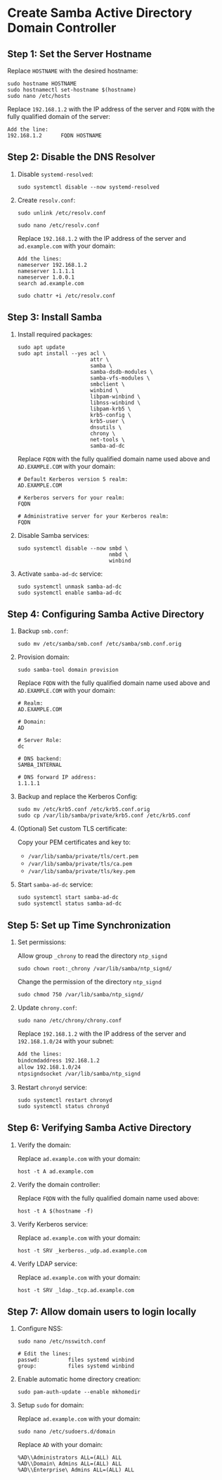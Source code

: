 # Create Samba Active Directory Domain Controller

## Step 1: Set the Server Hostname

Replace `HOSTNAME` with the desired hostname:

```shell
sudo hostname HOSTNAME
sudo hostnamectl set-hostname $(hostname)
sudo nano /etc/hosts
```

Replace `192.168.1.2` with the IP address of the server and `FQDN` with the fully
qualified domain of the server:

```text
Add the line:
192.168.1.2      FQDN HOSTNAME
```

## Step 2: Disable the DNS Resolver

1. Disable `systemd-resolved`:

   ```shell
   sudo systemctl disable --now systemd-resolved
   ```

1. Create `resolv.conf`:

   ```shell
   sudo unlink /etc/resolv.conf
   ```

   ```shell
   sudo nano /etc/resolv.conf
   ```

   Replace `192.168.1.2` with the IP address of the server and `ad.example.com`
   with your domain:

   ```text
   Add the lines:
   nameserver 192.168.1.2
   nameserver 1.1.1.1
   nameserver 1.0.0.1
   search ad.example.com
   ```

   ```shell
   sudo chattr +i /etc/resolv.conf
   ```

## Step 3: Install Samba

1. Install required packages:

   ```shell
   sudo apt update
   sudo apt install --yes acl \
                          attr \
                          samba \
                          samba-dsdb-modules \
                          samba-vfs-modules \
                          smbclient \
                          winbind \
                          libpam-winbind \
                          libnss-winbind \
                          libpam-krb5 \
                          krb5-config \
                          krb5-user \
                          dnsutils \
                          chrony \
                          net-tools \
                          samba-ad-dc
   ```

   Replace `FQDN` with the fully qualified domain name used above and `AD.EXAMPLE.COM`
   with your domain:

   ```shell
   # Default Kerberos version 5 realm:
   AD.EXAMPLE.COM
   ```

   ```shell
   # Kerberos servers for your realm:
   FQDN
   ```

   ```shell
   # Administrative server for your Kerberos realm:
   FQDN
   ```

1. Disable Samba services:

   ```shell
   sudo systemctl disable --now smbd \
                                nmbd \
                                winbind
   ```

1. Activate `samba-ad-dc` service:

   ```shell
   sudo systemctl unmask samba-ad-dc
   sudo systemctl enable samba-ad-dc
   ```

## Step 4: Configuring Samba Active Directory

1. Backup `smb.conf`:

   ```shell
   sudo mv /etc/samba/smb.conf /etc/samba/smb.conf.orig
   ```

1. Provision domain:

   ```shell
   sudo samba-tool domain provision
   ```

   Replace `FQDN` with the fully qualified domain name used above and
   `AD.EXAMPLE.COM` with your domain:

   ```shell
   # Realm:
   AD.EXAMPLE.COM
   ```

   ```shell
   # Domain:
   AD
   ```

   ```shell
   # Server Role:
   dc
   ```

   ```shell
   # DNS backend:
   SAMBA_INTERNAL
   ```

   ```shell
   # DNS forward IP address:
   1.1.1.1
   ```

1. Backup and replace the Kerberos Config:

   ```shell
   sudo mv /etc/krb5.conf /etc/krb5.conf.orig
   sudo cp /var/lib/samba/private/krb5.conf /etc/krb5.conf
   ```

1. (Optional) Set custom TLS certificate:

   Copy your PEM certificates and key to:

      - `/var/lib/samba/private/tls/cert.pem`
      - `/var/lib/samba/private/tls/ca.pem`
      - `/var/lib/samba/private/tls/key.pem`

1. Start `samba-ad-dc` service:

   ```shell
   sudo systemctl start samba-ad-dc
   sudo systemctl status samba-ad-dc
   ```

## Step 5: Set up Time Synchronization

1. Set permissions:

   Allow group `_chrony` to read the directory `ntp_signd`

   ```shell
   sudo chown root:_chrony /var/lib/samba/ntp_signd/
   ```

   Change the permission of the directory `ntp_signd`

   ```shell
   sudo chmod 750 /var/lib/samba/ntp_signd/
   ```

1. Update `chrony.conf`:

   ```shell
   sudo nano /etc/chrony/chrony.conf
   ```

   Replace `192.168.1.2` with the IP address of the server and `192.168.1.0/24`
   with your subnet:

   ```txt
   Add the lines:
   bindcmdaddress 192.168.1.2
   allow 192.168.1.0/24
   ntpsigndsocket /var/lib/samba/ntp_signd
   ```

1. Restart `chronyd` service:

   ```shell
   sudo systemctl restart chronyd
   sudo systemctl status chronyd
   ```

## Step 6: Verifying Samba Active Directory

1. Verify the domain:

   Replace `ad.example.com` with your domain:

   ```shell
   host -t A ad.example.com
   ```

1. Verify the domain controller:

   Replace `FQDN` with the fully qualified domain name used above:

   ```shell
   host -t A $(hostname -f)
   ```

1. Verify Kerberos service:

   Replace `ad.example.com` with your domain:

   ```shell
   host -t SRV _kerberos._udp.ad.example.com
   ```

1. Verify LDAP service:

   Replace `ad.example.com` with your domain:

   ```shell
   host -t SRV _ldap._tcp.ad.example.com
   ```

## Step 7: Allow domain users to login locally

1. Configure NSS:

   ```shell
   sudo nano /etc/nsswitch.conf
   ```

   ```text
   # Edit the lines:
   passwd:         files systemd winbind
   group:          files systemd winbind
   ```

1. Enable automatic home directory creation:

   ```shell
   sudo pam-auth-update --enable mkhomedir
   ```

1. Setup `sudo` for domain:

    Replace `ad.example.com` with your domain:

    ```shell
    sudo nano /etc/sudoers.d/domain
    ```

    Replace `AD` with your domain:

    ```text
    %AD\\Administrators ALL=(ALL) ALL
    %AD\\Domain\ Admins ALL=(ALL) ALL
    %AD\\Enterprise\ Admins ALL=(ALL) ALL
    ```
